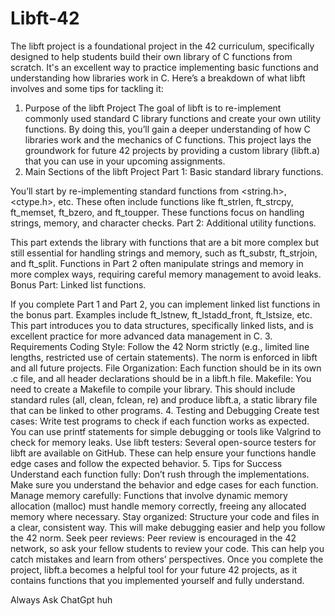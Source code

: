 # Libft-42
The libft project is a foundational project in the 42 curriculum, specifically designed to help students build their own library of C functions from scratch. It's an excellent way to practice implementing basic functions and understanding how libraries work in C. Here’s a breakdown of what libft involves and some tips for tackling it:

1. Purpose of the libft Project
The goal of libft is to re-implement commonly used standard C library functions and create your own utility functions. By doing this, you’ll gain a deeper understanding of how C libraries work and the mechanics of C functions.
This project lays the groundwork for future 42 projects by providing a custom library (libft.a) that you can use in your upcoming assignments.
2. Main Sections of the libft Project
Part 1: Basic standard library functions.

You’ll start by re-implementing standard functions from <string.h>, <ctype.h>, etc. These often include functions like ft_strlen, ft_strcpy, ft_memset, ft_bzero, and ft_toupper.
These functions focus on handling strings, memory, and character checks.
Part 2: Additional utility functions.

This part extends the library with functions that are a bit more complex but still essential for handling strings and memory, such as ft_substr, ft_strjoin, and ft_split.
Functions in Part 2 often manipulate strings and memory in more complex ways, requiring careful memory management to avoid leaks.
Bonus Part: Linked list functions.

If you complete Part 1 and Part 2, you can implement linked list functions in the bonus part. Examples include ft_lstnew, ft_lstadd_front, ft_lstsize, etc.
This part introduces you to data structures, specifically linked lists, and is excellent practice for more advanced data management in C.
3. Requirements
Coding Style: Follow the 42 Norm strictly (e.g., limited line lengths, restricted use of certain statements). The norm is enforced in libft and all future projects.
File Organization: Each function should be in its own .c file, and all header declarations should be in a libft.h file.
Makefile: You need to create a Makefile to compile your library. This should include standard rules (all, clean, fclean, re) and produce libft.a, a static library file that can be linked to other programs.
4. Testing and Debugging
Create test cases: Write test programs to check if each function works as expected. You can use printf statements for simple debugging or tools like Valgrind to check for memory leaks.
Use libft testers: Several open-source testers for libft are available on GitHub. These can help ensure your functions handle edge cases and follow the expected behavior.
5. Tips for Success
Understand each function fully: Don’t rush through the implementations. Make sure you understand the behavior and edge cases for each function.
Manage memory carefully: Functions that involve dynamic memory allocation (malloc) must handle memory correctly, freeing any allocated memory where necessary.
Stay organized: Structure your code and files in a clear, consistent way. This will make debugging easier and help you follow the 42 norm.
Seek peer reviews: Peer review is encouraged in the 42 network, so ask your fellow students to review your code. This can help you catch mistakes and learn from others’ perspectives.
Once you complete the project, libft.a becomes a helpful tool for your future 42 projects, as it contains functions that you implemented yourself and fully understand.



Always Ask ChatGpt huh
